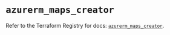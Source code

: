 # `azurerm_maps_creator`

Refer to the Terraform Registry for docs: [`azurerm_maps_creator`](https://registry.terraform.io/providers/hashicorp/azurerm/3.108.0/docs/resources/maps_creator).
